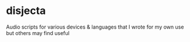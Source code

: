 # disjecta
Audio scripts for various devices &amp; languages that I wrote for my own use but others may find useful
